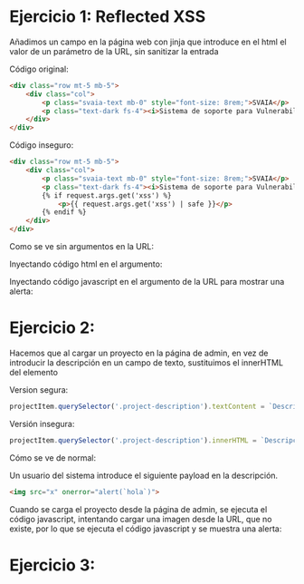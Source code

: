# Ejercicio 1: Reflected XSS

Añadimos un campo en la página web con jinja que introduce en el html el valor de un parámetro de la URL, sin sanitizar la entrada

Código original:
```html
<div class="row mt-5 mb-5">
    <div class="col">
        <p class="svaia-text mb-0" style="font-size: 8rem;">SVAIA</p>
        <p class="text-dark fs-4"><i>Sistema de soporte para Vulnerabilidades y Amenazas basado en Inteligencia Artificial</i></p>
    </div>
</div>
```

Código inseguro:
```html
<div class="row mt-5 mb-5">
    <div class="col">
        <p class="svaia-text mb-0" style="font-size: 8rem;">SVAIA</p>
        <p class="text-dark fs-4"><i>Sistema de soporte para Vulnerabilidades y Amenazas basado en Inteligencia Artificial</i></p>
        {% if request.args.get('xss') %}
            <p>{{ request.args.get('xss') | safe }}</p>
        {% endif %}
    </div>
</div>
```

Como se ve sin argumentos en la URL:
[](ej01_normal.png)

Inyectando código html en el argumento:
[](ej01_inyeccion_html.png)

Inyectando código javascript en el argumento de la URL para mostrar una alerta:
[](ej01_alerta.png)

# Ejercicio 2: 

Hacemos que al cargar un proyecto en la página de admin, en vez de introducir la descripción en un campo de texto, sustituimos el innerHTML del elemento

Version segura:
```js
projectItem.querySelector('.project-description').textContent = `Descripción: ${project.description}`;
```

Versión insegura:
```js
projectItem.querySelector('.project-description').innerHTML = `Descripción: ${project.description}`;
```

Cómo se ve de normal:
[](ej02_normal.png)

Un usuario del sistema introduce el siguiente payload en la descripción.

```html
<img src="x" onerror="alert(`hola`)">
```

Cuando se carga el proyecto desde la página de admin, se ejecuta el código javascript, intentando cargar una imagen desde la URL, que no existe, por lo que se ejecuta el código javascript y se muestra una alerta:
[](ej02_alerta.png)

# Ejercicio 3:






